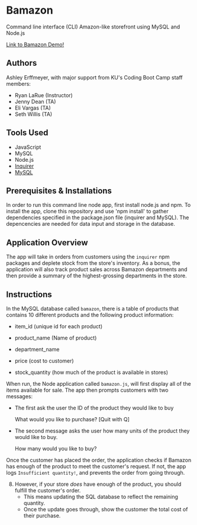 # Bamazon

Command line interface (CLI) Amazon-like storefront using MySQL and Node.js  

[Link to Bamazon Demo!](https://drive.google.com/file/d/1iQY7eqmP2IergPcwja7xSmvU6dcaHx5b/view?usp=sharing) 

## Authors
Ashley Erffmeyer, with major support from KU's Coding Boot Camp staff members:
* Ryan LaRue (Instructor)
* Jenny Dean (TA)
* Eli Vargas (TA)
* Seth Willis (TA)

## Tools Used
* JavaScript
* MySQL
* Node.js
* [Inquirer](https://www.npmjs.com/package/inquirer)
* [MySQL](https://www.npmjs.com/package/mysql)


## Prerequisites & Installations

In order to run this command line node app, first install node.js and npm. To install the app, clone this repository and use 'npm install' to gather dependencies specified in the package.json file (inquirer and MySQL). The depencencies are needed for data input and storage in the database.

## Application Overview

The app will take in orders from customers using the `inquirer` npm packages and deplete stock from the store's inventory. As a bonus, the application will also track product sales across Bamazon departments and then provide a summary of the highest-grossing departments in the store.

## Instructions

In the MySQL database called `bamazon`, there is a table of products that contains 10 different products and the following product information:

   * item_id (unique id for each product)

   * product_name (Name of product)

   * department_name

   * price (cost to customer)

   * stock_quantity (how much of the product is available in stores)

When run, the Node application called `bamazon.js`, will first display all of the items available for sale. The app then prompts customers with two messages:
   * The first ask the user the ID of the product they would like to buy

        What would you like to purchase? [Quit with Q] 

   * The second message asks the user how many units of the product they would like to buy.
   
        How many would you like to buy?

Once the customer has placed the order, the application checks if Bamazon has enough of the product to meet the customer's request. If not, the app logs `Insufficient quantity!`, and prevents the order from going through.

8. However, if your store _does_ have enough of the product, you should fulfill the customer's order.
   * This means updating the SQL database to reflect the remaining quantity.
   * Once the update goes through, show the customer the total cost of their purchase.

 
